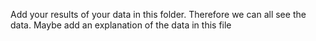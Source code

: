 Add your results of your data in this folder. Therefore we can all see the data. Maybe add an explanation of the data in this file
